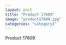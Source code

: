 ```yaml
---
layout: post
title: "Product 17609"
image: "product17609.jpg"
categories: "category1"
---
```

Product 17609
